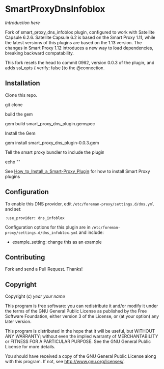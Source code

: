 # SmartProxyDnsInfoblox

*Introduction here*


Fork of smart_proxy_dns_infoblox plugin, configured to work with Satellite Capsule 6.2.6.
Satellite Capsule 6.2 is based on the Smart Proxy 1.11, while the latest versions of this plugins are based on the 1.13 version.
The changes in Smart Proxy 1.12 introduces a new way to load dependencies, breaking backward compatability.

This fork resets the head to commit 0962, version 0.0.3 of the plugin, and adds ssl_opts { verify: false }to the @connection.


## Installation

Clone this repo.

git clone

build the gem

gem build smart_proxy_dns_plugin.gemspec

Install the Gem

gem install smart_proxy_dns_plugin-0.0.3.gem

Tell the smart proxy bundler to include the plugin

echo ""

See [How_to_Install_a_Smart-Proxy_Plugin](http://projects.theforeman.org/projects/foreman/wiki/How_to_Install_a_Smart-Proxy_Plugin)
for how to install Smart Proxy plugins


## Configuration

To enable this DNS provider, edit `/etc/foreman-proxy/settings.d/dns.yml` and set:

    :use_provider: dns_infoblox

Configuration options for this plugin are in `/etc/foreman-proxy/settings.d/dns_infoblox.yml` and include:

* example_setting: change this as an example

## Contributing

Fork and send a Pull Request. Thanks!

## Copyright

Copyright (c) *year* *your name*

This program is free software: you can redistribute it and/or modify
it under the terms of the GNU General Public License as published by
the Free Software Foundation, either version 3 of the License, or
(at your option) any later version.

This program is distributed in the hope that it will be useful,
but WITHOUT ANY WARRANTY; without even the implied warranty of
MERCHANTABILITY or FITNESS FOR A PARTICULAR PURPOSE.  See the
GNU General Public License for more details.

You should have received a copy of the GNU General Public License
along with this program.  If not, see <http://www.gnu.org/licenses/>.

